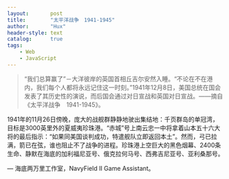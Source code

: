 ```yaml
---
layout:       post
title:        "太平洋战争　1941-1945"
author:       "Hux"
header-style: text
catalog:      true
tags:
    - Web
    - JavaScript
---
```


> “我们总算赢了”－大洋彼岸的英国首相丘吉尔安然入睡。“不论在不在港内，我们每个人都将永远记住这一时刻。”1941年12月8日，美国总统在国会发表了其历史性的演说，而后国会通过对日宣战和英国对日宣战。――摘自《太平洋战争　1941-1945》。

1941年的11月26日傍晚，庞大的战舰群静静地驶出集结地：千页群岛的单冠湾，目标是3000英里外的夏威夷珍珠港。“赤城”号上南云忠一中将拿着山本五十六大将的最后指示：“如果同美国谈判成功，特遣舰队立即返回本土”。然而，弓已拉满，箭已在弦，谁也阻止不了战争的进程。珍珠港上空巨大的黑色烟幕、2400条生命、静默在海底的加利福尼亚号、俄克拉何马号、西弗吉尼亚号、亚利桑那号。

— 海底两万里工作室，NavyField II Game Assistant。
